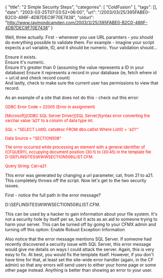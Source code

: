 {
	"title": "2 Simple Security Steps",
	"categories": [
		"ColdFusion"
	],
	"tags": [],
	"date": "2003-03-25T07:03:52+06:00",
	"url": "/2003/03/25/395FABE0-B2C0-486F-4DB7DEC9F70E7438",
	"oldurl": "http://www.raymondcamden.com/2003/3/25/395FABE0-B2C0-486F-4DB7DEC9F70E7438"
}

Well, three actually. First - whenever you use URL paramters - you should do everything possible to validate them. For example - imagine your script expects a url variable, ID, and it should be numeric. Your validation should...

Ensure it exists.<br>
Ensure it's numeric.<br>
Ensure it's greater than 0 (assuming the value represents a ID in your database)
Ensure it represents a record in your database (ie, fetch where id = url.id and check record count)<br>
And lastly, check to make sure the current user has permissions to view that record.

As an example of a site that does not do this - check out this error:

<font size="-1" color="red">
ODBC Error Code = 22005 (Error in assignment)<br>

[Microsoft][ODBC SQL Server Driver][SQL Server]Syntax error converting the varchar value 'a21' to a column of data type int.

SQL = "SELECT ListID, catsdesc FROM dbo.catlist Where ListID = 'a21'"

Data Source = "SECTION508"

The error occurred while processing an element with a general identifier of (CFQUERY), occupying document position (30:1) to (30:45) in the template file D:\SEFLINSITES\WWWSECTION508\LIST.CFM.

Query String: Cat=a21
</font>

This error was generated by changing a url parameter, cat, from 21 to a21. This completely throws off the script. Now let's get to the two security issues.

First - notice the full path in the error message?

D:\SEFLINSITES\WWWSECTION508\LIST.CFM.

This can be used by a hacker to gain information about your file system. It's not a security hole by itself per se, but it acts as an aid to someone trying to harm your server. This can be turned off by going to your CFMX admin and turning off this option: Enable Robust Exception Information 

Also notice that the error message mentions SQL Server. If someone had recently discovered a security issue with SQL Server, this error message would give me details on ways I could attack the server. Again, this is very easy to fix. At best, you would fix the template itself. However, if you don't have time for that, at least set the site-wide error handler (again, in the CF admin) so that any errors will send users to either your home page or some other page instead. Anything is better than showing an error to your user.